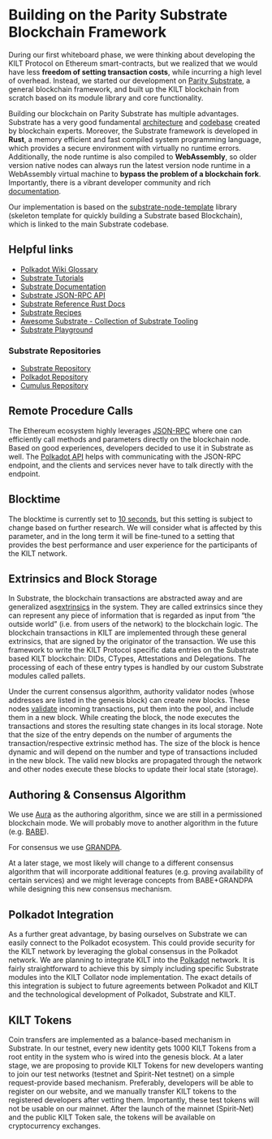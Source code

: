 # Building on the Parity Substrate Blockchain Framework

During our first whiteboard phase, we were thinking about developing the KILT Protocol on
Ethereum smart-contracts, but we realized that we would have less **freedom of setting transaction costs**, while incurring a high level of overhead. 
Instead, we started our
development on [Parity Substrate](https://www.parity.io/substrate/), a general blockchain framework, and built up the KILT blockchain from scratch based on its module library and core functionality.

Building our blockchain on Parity Substrate has multiple advantages. Substrate has a very
good fundamental [architecture](https://substrate.dev/docs/en/knowledgebase/runtime/) and [codebase](https://github.com/paritytech/substrate) created by blockchain experts.
Moreover, the Substrate framework is developed in **Rust**, a memory efficient and fast compiled system programming
language, which provides a secure environment with virtually no runtime errors. 
Additionally, the node runtime is also compiled to **WebAssembly**, so older version native nodes can always run the latest version node runtime in a WebAssembly virtual machine to **bypass the problem of a blockchain fork**. 
Importantly, there is a vibrant developer community and rich [documentation](https://substrate.dev/).

Our implementation is based on the [substrate-node-template](https://github.com/substrate-developer-hub/substrate-node-template) library (skeleton template for quickly building a Substrate based Blockchain), which is linked to the main Substrate codebase.

## Helpful links

* [Polkadot Wiki Glossary](https://wiki.polkadot.network/docs/en/glossary)
* [Substrate Tutorials](https://substrate.dev/en/tutorials)
* [Substrate Documentation](https://substrate.dev/)
* [Substrate JSON-RPC API](https://polkadot.js.org/docs/substrate/rpc)
* [Substrate Reference Rust Docs](https://substrate.dev/rustdocs/v3.0.0/sc_service/index.html)
* [Substrate Recipes](https://substrate.dev/recipes/introduction.html)
* [Awesome Substrate - Collection of Substrate Tooling](https://substrate.dev/awesome-substrate/)
* [Substrate Playground](https://playground.substrate.dev/)

### Substrate Repositories

* [Substrate Repository](https://github.com/paritytech/substrate)
* [Polkadot Repository](https://github.com/paritytech/polkadot)
* [Cumulus Repository](https://github.com/paritytech/cumulus)

## Remote Procedure Calls

The Ethereum ecosystem highly leverages [JSON-RPC](https://www.jsonrpc.org/specification) where one can efficiently call methods and parameters directly on the blockchain node.
Based on good experiences, developers decided to use it in Substrate as well.
The [Polkadot API](https://polkadot.js.org/api/) helps with communicating with the JSON-RPC endpoint, and the clients and services never have to talk directly with the endpoint.

## Blocktime

The blocktime is currently set to [10 seconds](../runtimes/parachain/lib.rs#82), but this setting is subject to change based on further research.
We will consider what is affected by this parameter, and in the long term it will be fine-tuned to a setting that provides the best performance and user experience for the participants of the KILT network.

## Extrinsics and Block Storage

In Substrate, the blockchain transactions are abstracted away and are generalized as[extrinsics](https://docs.substrate.dev/docs/extrinsics) in the system.
They are called extrinsics since they can represent any piece of information that is regarded as input from “the outside world” (i.e. from users of the network) to the blockchain logic.
The blockchain transactions in KILT are implemented through these general extrinsics, that are signed by the originator of the transaction.
We use this framework to write the KILT Protocol specific data entries on the Substrate based KILT blockchain: DIDs, CTypes, Attestations and Delegations.
The processing of each of these entry types is handled by our custom Substrate modules called pallets.

Under the current consensus algorithm, authority validator nodes (whose addresses are listed in the genesis block) can create new blocks.
These nodes [validate](https://substrate.dev/docs/en/knowledgebase/learn-substrate/tx-pool#transaction-lifecycle) incoming transactions, put them into the pool, and include them in a new block.
While creating the block, the node executes the transactions and stores the resulting state changes in its local storage.
Note that the size of the entry depends on the number of arguments the transaction/respective extrinsic method has.
The size of the block is hence dynamic and will depend on the number and type of transactions included in the new block.
The valid new blocks are propagated through the network and other nodes execute these blocks to update their local state (storage).

## Authoring & Consensus Algorithm

We use [Aura](https://wiki.parity.io/Aura) as the authoring algorithm, since we are still in a permissioned blockchain mode.
We will probably move to another algorithm in the future (e.g. [BABE](https://w3f-research.readthedocs.io/en/latest/polkadot/BABE.html)).

For consensus we use [GRANDPA](https://github.com/paritytech/substrate#2-description).

At a later stage, we most likely will change to a different consensus algorithm that will incorporate additional features (e.g. proving availability of certain services) and we might leverage concepts from BABE+GRANDPA while designing this new consensus mechanism.

## Polkadot Integration

As a further great advantage, by basing ourselves on Substrate we can easily connect to the Polkadot ecosystem.
This could provide security for the KILT network by leveraging the global
consensus in the Polkadot network.
We are planning to integrate KILT into the [Polkadot](https://polkadot.network/) network.
It is fairly straightforward to achieve this by simply including specific Substrate modules into the KILT Collator node implementation.
The exact details of this integration is subject to future agreements between Polkadot and KILT and the technological development of Polkadot, Substrate and KILT.

## KILT Tokens

Coin transfers are implemented as a balance-based mechanism in Substrate. 
In our testnet, every new identity gets 1000 KILT Tokens from a root entity in the system who is wired into the genesis block.
At a later stage, we are proposing to provide KILT Tokens for new developers wanting to join our test networks (testnet and Spirit-Net testnet) on a simple request-provide based mechanism.
Preferably, developers will be able to register on our website, and we manually transfer KILT tokens to the registered developers after vetting them.
Importantly, these test tokens will not be usable on our mainnet.
After the launch of the mainnet (Spirit-Net) and the public KILT Token sale, the tokens will be available on cryptocurrency exchanges.
